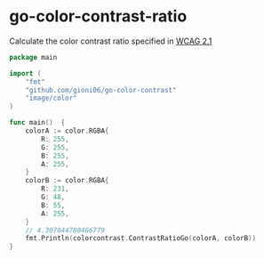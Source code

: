 # go-color-contrast-ratio

Calculate the color contrast ratio specified in [WCAG 2.1](https://www.w3.org/TR/WCAG/#contrast-minimum)

```go
package main

import (
	"fmt"
	"github.com/gioni06/go-color-contrast"
	"image/color"
)

func main()  {
	colorA := color.RGBA{
		R: 255,
		G: 255,
		B: 255,
		A: 255,
	}
	colorB := color.RGBA{
		R: 231,
		G: 48,
		B: 55,
		A: 255,
	}
	// 4.307044780466779
	fmt.Println(colorcontrast.ContrastRatioGo(colorA, colorB))
}
```